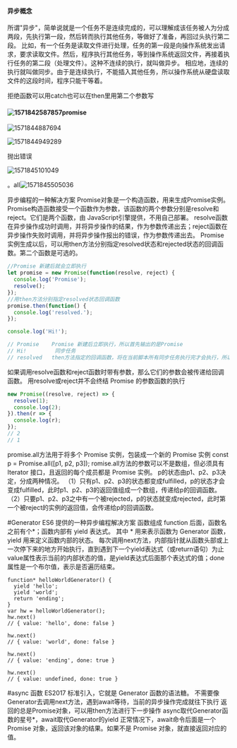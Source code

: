 #### 异步概念

所谓"异步"，简单说就是一个任务不是连续完成的，可以理解成该任务被人为分成两段，先执行第一段，然后转而执行其他任务，等做好了准备，再回过头执行第二段。
比如，有一个任务是读取文件进行处理，任务的第一段是向操作系统发出请求，要求读取文件。然后，程序执行其他任务，等到操作系统返回文件，再接着执行任务的第二段（处理文件）。这种不连续的执行，就叫做异步。
相应地，连续的执行就叫做同步。由于是连续执行，不能插入其他任务，所以操作系统从硬盘读取文件的这段时间，程序只能干等着。





拒绝函数可以用catch也可以在then里用第二个参数写

#### ![1571842587857](C:\Users\asus\AppData\Roaming\Typora\typora-user-images\1571842587857.png)promise

![1571844887694](C:\Users\asus\AppData\Roaming\Typora\typora-user-images\1571844887694.png)

![1571844949289](C:\Users\asus\AppData\Roaming\Typora\typora-user-images\1571844949289.png)

抛出错误

![1571845101049](C:\Users\asus\AppData\Roaming\Typora\typora-user-images\1571845101049.png)



。all![1571845505036](C:\Users\asus\AppData\Roaming\Typora\typora-user-images\1571845505036.png)



异步编程的一种解决方案
Promise对象是一个构造函数，用来生成Promise实例。
Promise构造函数接受一个函数作为参数，该函数的两个参数分别是resolve和reject。它们是两个函数，由 JavaScript引擎提供，不用自己部署。
resolve函数在异步操作成功时调用，并将异步操作的结果，作为参数传递出去；reject函数在异步操作失败时调用，并将异步操作报出的错误，作为参数传递出去。
Promise实例生成以后，可以用then方法分别指定resolved状态和rejected状态的回调函数。第二个函数是可选的。

```js
//Promise 新建后就会立即执行
let promise = new Promise(function(resolve, reject) {
  console.log('Promise');
  resolve();
});
//用then方法分别指定resolved状态回调函数
promise.then(function() {
  console.log('resolved.');
});

console.log('Hi!');

// Promise    Promise 新建后立即执行，所以首先输出的是Promise
// Hi!         同步任务
// resolved   then方法指定的回调函数，将在当前脚本所有同步任务执行完才会执行，所以resolved最后输出。
```
如果调用resolve函数和reject函数时带有参数，那么它们的参数会被传递给回调函数。
用resolve或reject并不会终结 Promise 的参数函数的执行

```js
new Promise((resolve, reject) => {
  resolve(1);
  console.log(2);
}).then(r => {
  console.log(r);
});
// 2
// 1
```
promise.all方法用于将多个 Promise 实例，包装成一个新的 Promise 实例
const p = Promise.all([p1, p2, p3]);
romise.all方法的参数可以不是数组，但必须具有 Iterator 接口，且返回的每个成员都是 Promise 实例。
p的状态由p1、p2、p3决定，分成两种情况。
（1）只有p1、p2、p3的状态都变成fulfilled，p的状态才会变成fulfilled，此时p1、p2、p3的返回值组成一个数组，传递给p的回调函数。
（2）只要p1、p2、p3之中有一个被rejected，p的状态就变成rejected，此时第一个被reject的实例的返回值，会传递给p的回调函数。


#Generator 
ES6 提供的一种异步编程解决方案
函数组成
function 后面，函数名之前有个*；函数内部有 yield 表达式。
其中 * 用来表示函数为 Generator 函数，yield 用来定义函数内部的状态。
每次调用next方法，内部指针就从函数头部或上一次停下来的地方开始执行，直到遇到下一个yield表达式（或return语句）为止
value属性表示当前的内部状态的值，是yield表达式后面那个表达式的值；done属性是一个布尔值，表示是否遍历结束。
```
function* helloWorldGenerator() {
  yield 'hello';
  yield 'world';
  return 'ending';
}
var hw = helloWorldGenerator();
hw.next()
// { value: 'hello', done: false }

hw.next()
// { value: 'world', done: false }

hw.next()
// { value: 'ending', done: true }

hw.next()
// { value: undefined, done: true }
```
#async 函数
ES2017 标准引入，它就是 Generator 函数的语法糖。
不需要像Generator去调用next方法，遇到await等待，当前的异步操作完成就往下执行
返回的总是Promise对象，可以用then方法进行下一步操作
async取代Generator函数的星号*，await取代Generator的yield
正常情况下，await命令后面是一个 Promise 对象，返回该对象的结果。如果不是 Promise 对象，就直接返回对应的值。